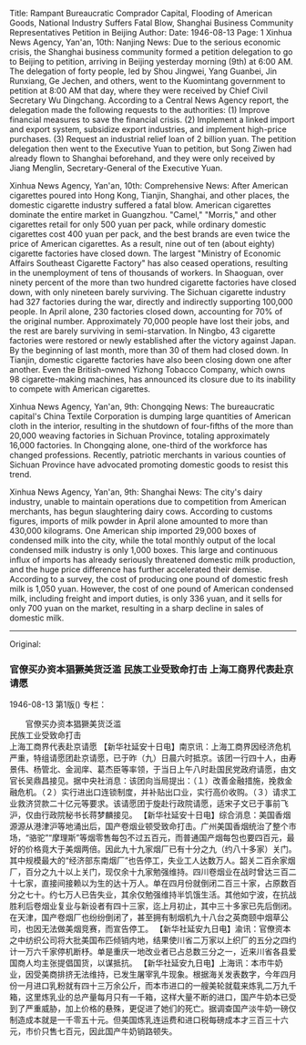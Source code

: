 Title: Rampant Bureaucratic Comprador Capital, Flooding of American Goods, National Industry Suffers Fatal Blow, Shanghai Business Community Representatives Petition in Beijing
Author:
Date: 1946-08-13
Page: 1
Xinhua News Agency, Yan'an, 10th: Nanjing News: Due to the serious economic crisis, the Shanghai business community formed a petition delegation to go to Beijing to petition, arriving in Beijing yesterday morning (9th) at 6:00 AM. The delegation of forty people, led by Shou Jingwei, Yang Guanbei, Jin Runxiang, Ge Jechen, and others, went to the Kuomintang government to petition at 8:00 AM that day, where they were received by Chief Civil Secretary Wu Dingchang. According to a Central News Agency report, the delegation made the following requests to the authorities: (1) Improve financial measures to save the financial crisis. (2) Implement a linked import and export system, subsidize export industries, and implement high-price purchases. (3) Request an industrial relief loan of 2 billion yuan. The petition delegation then went to the Executive Yuan to petition, but Song Ziwen had already flown to Shanghai beforehand, and they were only received by Jiang Menglin, Secretary-General of the Executive Yuan.

Xinhua News Agency, Yan'an, 10th: Comprehensive News: After American cigarettes poured into Hong Kong, Tianjin, Shanghai, and other places, the domestic cigarette industry suffered a fatal blow. American cigarettes dominate the entire market in Guangzhou. "Camel," "Morris," and other cigarettes retail for only 500 yuan per pack, while ordinary domestic cigarettes cost 400 yuan per pack, and the best brands are even twice the price of American cigarettes. As a result, nine out of ten (about eighty) cigarette factories have closed down. The largest "Ministry of Economic Affairs Southeast Cigarette Factory" has also ceased operations, resulting in the unemployment of tens of thousands of workers. In Shaoguan, over ninety percent of the more than two hundred cigarette factories have closed down, with only nineteen barely surviving. The Sichuan cigarette industry had 327 factories during the war, directly and indirectly supporting 100,000 people. In April alone, 230 factories closed down, accounting for 70% of the original number. Approximately 70,000 people have lost their jobs, and the rest are barely surviving in semi-starvation. In Ningbo, 43 cigarette factories were restored or newly established after the victory against Japan. By the beginning of last month, more than 30 of them had closed down. In Tianjin, domestic cigarette factories have also been closing down one after another. Even the British-owned Yizhong Tobacco Company, which owns 98 cigarette-making machines, has announced its closure due to its inability to compete with American cigarettes.

Xinhua News Agency, Yan'an, 9th: Chongqing News: The bureaucratic capital's China Textile Corporation is dumping large quantities of American cloth in the interior, resulting in the shutdown of four-fifths of the more than 20,000 weaving factories in Sichuan Province, totaling approximately 16,000 factories. In Chongqing alone, one-third of the workforce has changed professions. Recently, patriotic merchants in various counties of Sichuan Province have advocated promoting domestic goods to resist this trend.

Xinhua News Agency, Yan'an, 9th: Shanghai News: The city's dairy industry, unable to maintain operations due to competition from American merchants, has begun slaughtering dairy cows. According to customs figures, imports of milk powder in April alone amounted to more than 430,000 kilograms. One American ship imported 29,000 boxes of condensed milk into the city, while the total monthly output of the local condensed milk industry is only 1,000 boxes. This large and continuous influx of imports has already seriously threatened domestic milk production, and the huge price difference has further accelerated their demise. According to a survey, the cost of producing one pound of domestic fresh milk is 1,050 yuan. However, the cost of one pound of American condensed milk, including freight and import duties, is only 336 yuan, and it sells for only 700 yuan on the market, resulting in a sharp decline in sales of domestic milk.



<hr /> 

Original: 


### 官僚买办资本猖獗美货泛滥  民族工业受致命打击  上海工商界代表赴京请愿

1946-08-13
第1版()
专栏：

　　官僚买办资本猖獗美货泛滥  
    民族工业受致命打击            
    上海工商界代表赴京请愿
    【新华社延安十日电】南京讯：上海工商界因经济危机严重，特组请愿团赴京请愿，已于昨（九）日晨六时抵京。该团一行四十人，由寿景伟、杨管北、金润庠、葛杰臣等率领，于当日上午八时赴国民党政府请愿，由文官长吴鼎昌接见。据中央社消息：该团向当局提出：（１）改善金融措施，挽救金融危机。（２）实行进出口连锁制度，并补贴出口业，实行高价收购。（３）请求工业救济贷款二十亿元等要求。该请愿团于旋赴行政院请愿，适宋子文已于事前飞沪，仅由行政院秘书长蒋梦麟接见。
    【新华社延安十日电】综合消息：美国香烟源源从港津沪等地涌出后，国产卷烟业顿受致命打击。广州美国香烟统治了整个市场，“骆驼”“摩理斯”等烟零售每包不过五百元，而普通国产烟每包也要四百元，最好的价格竟大于美烟两倍。因此九十九家烟厂已有十分之九（约八十多家）关门。其中规模最大的“经济部东南烟厂”也告停工，失业工人达数万人。韶关二百余家烟厂，百分之九十以上关门，现仅余十九家勉强维持。四川卷烟业在战时曾达三百二十七家，直接间接赖以为生的达十万人。单在四月份就倒闭二百三十家，占原数百分之七十。约七万人已告失业，其余仅勉强维持半饥饿生活。其他如宁波，在抗战胜利后卷烟业复业与新设者有四十三家，迄上月初止，其中三十多家已先后倒闭。在天津，国产卷烟厂也纷纷倒闭了，甚至拥有制烟机九十八台之英商颐中烟草公司，也因无法做美烟竞赛，而宣告停工。
    【新华社延安九日电】渝讯：官僚资本之中纺织公司将大批美国布匹倾销内地，结果使川省二万家以上织厂的五分之四约计一万六千家停机断杼。单是重庆一地改业者已占总数三分之一，近来川省各县爱国商人均主张提倡国货，以谋抵抗。
    【新华社延安九日电】上海讯：本市牛奶业，因受美商排挤无法维持，已发生屠宰乳牛现象。根据海关发表数字，今年四月份一月进口乳粉就有四十三万余公斤，而本市进口的一艘美轮就载来炼乳二万九千箱，这里炼乳业的总产量每月只有一千箱，这样大量不断的进口，国产牛奶本已受到了严重威胁，加上价格的悬殊，更促进了她们的死亡。据调查国产淡牛奶一磅仅制造成本就是一千零五十元。但美国炼乳连运费和进口税每磅成本才三百三十六元，市价只售七百元，因此国产牛奶销路顿失。
